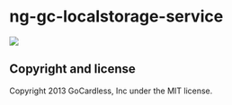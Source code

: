 # ng-gc-localstorage-service

![](https://circleci.com/gh/gocardless-ng/ng-gc-localstorage-service.png?circle-token=:circle-token)

## Copyright and license

Copyright 2013 GoCardless, Inc under the MIT license.
